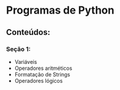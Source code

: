 # Programas de Python

## Conteúdos:
### Seção 1:
- Variáveis
- Operadores aritméticos
- Formatação de Strings
- Operadores lógicos